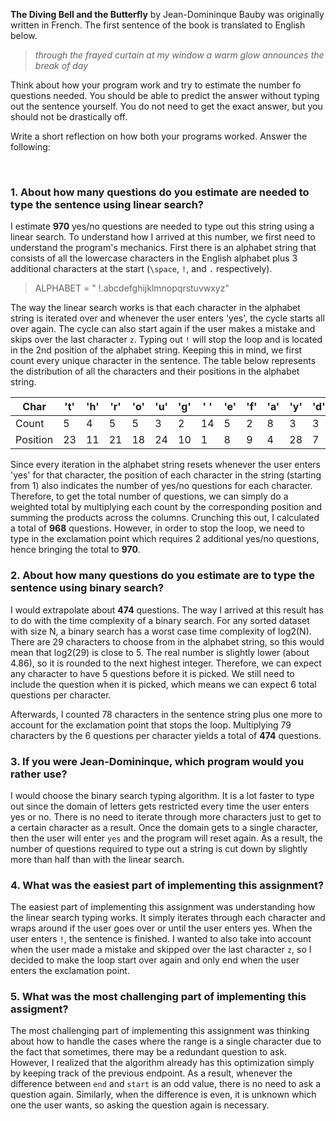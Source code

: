 
**The Diving Bell and the Butterfly** by Jean-Domininque Bauby was originally written in French. The first sentence of the book is translated to English below.  

> *through the frayed curtain at my window a warm glow announces the break of day*  

Think about how your program work and try to estimate the number fo questions needed. You should be able to predict the answer without typing out the sentence yourself. You do not need to get the exact answer, but you should not be drastically off.  

Write a short reflection on how both your programs worked. Answer the following:

<br>

### 1. About how many questions do you estimate are needed to type the sentence using linear search?  

I estimate **970** yes/no questions are needed to type out this string using a linear search. To understand how I arrived at this number, we first need to understand the program's mechanics. First there is an alphabet string that consists of all the lowercase characters in the English alphabet plus 3 additional characters at the start (`\space`, `!`, and `.` respectively).

 > ALPHABET =  " !.abcdefghijklmnopqrstuvwxyz"

The way the linear search works is that each character in the alphabet string is iterated over and whenever the user enters 'yes', the cycle starts all over again. The cycle can also start again if the user makes a mistake and skips over the last character `z`. Typing out `!` will stop the loop and is located in the 2nd position of the alphabet string. Keeping this in mind, we first count every unique character in the sentence. The table below represents the distribution of all the characters and their positions in the alphabet string.

| Char     | 't' | 'h' | 'r' | 'o' | 'u' | 'g' | ' ' | 'e' | 'f' | 'a' | 'y' | 'd' | 'c' | 'i' | 'n' | 'm' | 'w' | 'l' | 's' | 'b' | 'k' |
|----------|-----|-----|-----|-----|-----|-----|-----|-----|-----|-----|-----|-----|-----|-----|-----|-----|-----|-----|-----|-----|-----|
| Count    | 5   | 4   | 5   | 5   | 3   | 2   | 14  | 5   | 2   | 8   | 3   | 3   | 2   | 2   | 5   | 2   | 4   | 1   | 1   | 1   | 1   |
| Position | 23  | 11  | 21  | 18  | 24  | 10  | 1   | 8   | 9   | 4   | 28  | 7   | 6   | 12  | 17  | 16  | 26  | 15  | 22  | 5   | 14  |

Since every iteration in the alphabet string resets whenever the user enters 'yes' for that character, the position of each character in the string (starting from 1) also indicates the number of yes/no questions for each character. Therefore, to get the total number of questions, we can simply do a weighted total by multiplying each count by the corresponding position and summing the products across the columns. Crunching this out, I calculated a total of **968** questions. However, in order to stop the loop, we need to type in the exclamation point which requires 2 additional yes/no questions, hence bringing the total to **970**.


### 2. About how many questions do you estimate are to type the sentence using binary search?  
   
I would extrapolate about **474** questions. The way I arrived at this result has to do with the time complexity of a binary search. For any sorted dataset with size N, a binary search has a worst case time complexity of log2(N). There are 29 characters to choose from in the alphabet string, so this would mean that log2(29) is close to 5. The real number is slightly lower (about 4.86), so it is rounded to the next highest integer. Therefore, we can expect any character to have 5 questions before it is picked. We still need to include the question when it is picked, which means we can expect 6 total questions per character.

Afterwards, I counted 78 characters in the sentence string plus one more to account for the exclamation point that stops the loop. Multiplying 79 characters by the 6 questions per character yields a total of **474** questions.
   

### 3. If you were Jean-Domininque, which program would you rather use?  

I would choose the binary search typing algorithm. It is a lot faster to type out since the domain of letters gets restricted every time the user enters yes or no. There is no need to iterate through more characters just to get to a certain character as a result. Once the domain gets to a single character, then the user will enter `yes` and the program will reset again. As a result, the number of questions required to type out a string is cut down by slightly more than half than with the linear search.

### 4. What was the easiest part of implementing this assignment?  
   
The easiest part of implementing this assignment was understanding how the linear search typing works. It simply iterates through each character and wraps around if the user goes over or until the user enters yes. When the user enters `!`, the sentence is finished. I wanted to also take into account when the user made a mistake and skipped over the last character `z`, so I decided to make the loop start over again and only end when the user enters the exclamation point. 

### 5. What was the most challenging part of implementing this assigment?  

The most challenging part of implementing this assignment was thinking about how to handle the cases where the range is a single character due to the fact that sometimes, there may be a redundant question to ask. However, I realized that the algorithm already has this optimization simply by keeping track of the previous endpoint. As a result, whenever the difference between `end` and `start` is an odd value, there is no need to ask a question again. Similarly, when the difference is even, it is unknown which one the user wants, so asking the question again is necessary.




